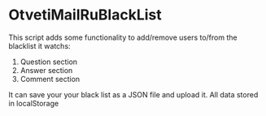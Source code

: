 # OtvetiMailRuBlackList

This script adds some functionality to add/remove users to/from the blacklist
it watchs:

1) Question section
2) Answer section
3) Comment section

It can save your your black list as a JSON file and upload it. All data stored in localStorage
